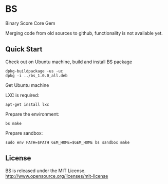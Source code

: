 BS
==

Binary Score Core Gem


Merging code from old sources to github, functionality is not available yet.

## Quick Start

Check out on Ubuntu machine, build and install BS package

    dpkg-buildpackage -us -uc
    dpkg -i ../bs_1.0.0_all.deb
    
Get Ubuntu machine

LXC is required:

    apt-get install lxc
  
Prepare the environment:

    bs make

Prepare sandbox:

    sudo env PATH=$PATH GEM_HOME=$GEM_HOME bs sandbox make
## License

BS is released under the MIT License. http://www.opensource.org/licenses/mit-license

